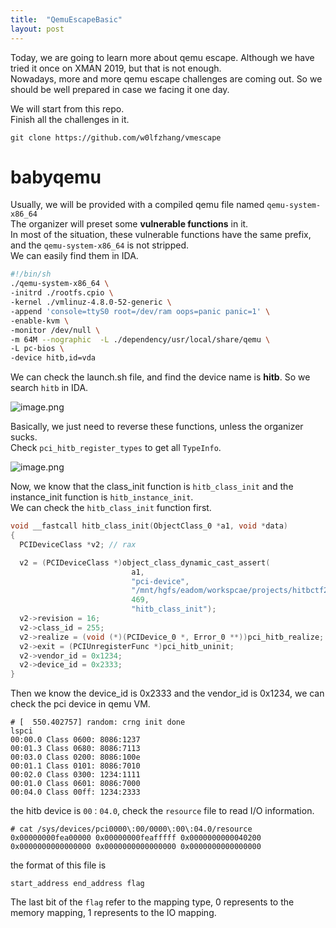 ```yaml
---
title:  "QemuEscapeBasic"
layout: post
---
```


Today, we are going to learn more about qemu escape. Although we have tried it once on XMAN 2019, but that is not enough.  
Nowadays, more and more qemu escape challenges are coming out. So we should be well prepared in case we facing it one day.  

We will start from this repo.  
Finish all the challenges in it.  
```
git clone https://github.com/w0lfzhang/vmescape
```

# babyqemu
Usually, we will be provided with a compiled qemu file named `qemu-system-x86_64`  
The organizer will preset some **vulnerable functions** in it.  
In most of the situation, these vulnerable functions have the same prefix, and the `qemu-system-x86_64` is not stripped.  
We can easily find them in IDA.  

```bash
#!/bin/sh
./qemu-system-x86_64 \
-initrd ./rootfs.cpio \
-kernel ./vmlinuz-4.8.0-52-generic \
-append 'console=ttyS0 root=/dev/ram oops=panic panic=1' \
-enable-kvm \
-monitor /dev/null \
-m 64M --nographic  -L ./dependency/usr/local/share/qemu \
-L pc-bios \
-device hitb,id=vda
```
We can check the launch.sh file, and find the device name is **hitb**. So we search `hitb` in IDA. 

![image.png](https://i.loli.net/2021/03/19/6fgiFKOeD2zmCJv.png)

Basically, we just need to reverse these functions, unless the organizer sucks.    
Check `pci_hitb_register_types` to get all `TypeInfo`.  

![image.png](https://i.loli.net/2021/03/19/UnEWtpydKk96Bre.png)

Now, we know that the class_init function is `hitb_class_init` and the instance_init function is `hitb_instance_init`.  
We can check the `hitb_class_init` function first.  
```C
void __fastcall hitb_class_init(ObjectClass_0 *a1, void *data)
{
  PCIDeviceClass *v2; // rax

  v2 = (PCIDeviceClass *)object_class_dynamic_cast_assert(
                           a1,
                           "pci-device",
                           "/mnt/hgfs/eadom/workspcae/projects/hitbctf2017/babyqemu/qemu/hw/misc/hitb.c",
                           469,
                           "hitb_class_init");
  v2->revision = 16;
  v2->class_id = 255;
  v2->realize = (void (*)(PCIDevice_0 *, Error_0 **))pci_hitb_realize;
  v2->exit = (PCIUnregisterFunc *)pci_hitb_uninit;
  v2->vendor_id = 0x1234;
  v2->device_id = 0x2333;
}
```
Then we know the device_id is 0x2333 and the vendor_id is 0x1234, we can check the pci device in qemu VM.  
```
# [  550.402757] random: crng init done
lspci
00:00.0 Class 0600: 8086:1237
00:01.3 Class 0680: 8086:7113
00:03.0 Class 0200: 8086:100e
00:01.1 Class 0101: 8086:7010
00:02.0 Class 0300: 1234:1111
00:01.0 Class 0601: 8086:7000
00:04.0 Class 00ff: 1234:2333
```
the hitb device is `00：04.0`, check the `resource` file to read I/O information.  
```
# cat /sys/devices/pci0000\:00/0000\:00\:04.0/resource
0x00000000fea00000 0x00000000feafffff 0x0000000000040200
0x0000000000000000 0x0000000000000000 0x0000000000000000
```
the format of this file is  
```
start_address end_address flag
```
The last bit of the `flag` refer to the mapping type, 0 represents to the memory mapping, 1 represents to the IO mapping.










